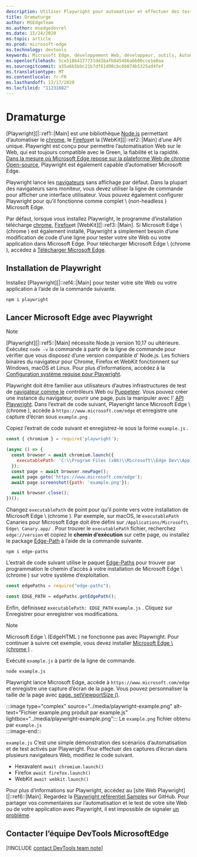```yaml
---
description: Utiliser Playwright pour automatiser et effectuer des tests dans Microsoft Edge
title: Dramaturge
author: MSEdgeTeam
ms.author: msedgedevrel
ms.date: 11/24/2020
ms.topic: article
ms.prod: microsoft-edge
ms.technology: devtools
keywords: Microsoft Edge, développement Web, développeur, outils, Automation, test, Playwright, nœud, JavaScript, NPM
ms.openlocfilehash: 5ce51864177731dd1bafb845466abb00cce1e0aa
ms.sourcegitcommit: a35a6b5bbc21b7df61d08cbc6b074b5325ad4fef
ms.translationtype: MT
ms.contentlocale: fr-FR
ms.lasthandoff: 12/17/2020
ms.locfileid: "11231082"
---
```

# Dramaturge  

[Playwright][|::ref1::|Main] est une bibliothèque [Node.js][NodejsMain] permettant d’automatiser le [chrome][ChromiumHome], le [Firefox][FirefoxMain]et la [WebKit][|::ref2::|Main] d’une API unique.  Playwright est conçu pour permettre l’automatisation Web sur le Web, qui est toujours compatible avec le Green, la fiabilité et la rapidité.  [Dans la mesure où Microsoft Edge repose sur la plateforme Web de chrome Open-source][MicrosoftBlogsWindowsExperience20181206], Playwright est également capable d’automatiser Microsoft Edge.  

Playwright lance les [navigateurs][WikiHeadlessBrowser] sans affichage par défaut.  Dans la plupart des navigateurs sans moniteur, vous devez utiliser la ligne de commande pour afficher une interface utilisateur.  Vous pouvez également configurer Playwright pour qu’il fonctionne comme complet \ (non-headless \) Microsoft Edge.  

Par défaut, lorsque vous installez Playwright, le programme d’installation télécharge [chrome][ChromiumHome], [Firefox][FirefoxMain]et [WebKit][|::ref3::|Main].  Si Microsoft Edge \ (chrome \) est également installé, Playwright a simplement besoin d’une modification de code d’une ligne pour tester votre site Web ou votre application dans Microsoft Edge.  Pour télécharger Microsoft Edge \ (chrome \), accédez à [Télécharger Microsoft Edge][MicrosoftEdgeDownload].  

## Installation de Playwright  

Installez [Playwright][|::ref4::|Main] pour tester votre site Web ou votre application à l’aide de la commande suivante.  

```shell
npm i playwright
```  

## Lancer Microsoft Edge avec Playwright  

> [!NOTE]
> [Playwright][|::ref5::|Main] nécessite Node.js version 10,17 ou ultérieure. Exécutez `node -v` la commande à partir de la ligne de commande pour vérifier que vous disposez d’une version compatible d' Node.js.  Les fichiers binaires du navigateur pour Chrome, Firefox et WebKit fonctionnent sur Windows, macOS et Linux. Pour plus d’informations, accédez à la [Configuration système requise pour Playwright][PlaywrightSystemRequirements].  

Playwright doit être familier aux utilisateurs d’autres infrastructures de test de [navigateur comme le][WebDriverChromiumMain] contrôleurs Web ou [Puppeteer][PuppeteerMain].  Vous pouvez créer une instance du navigateur, ouvrir une page, puis la manipuler avec l' [API Playwright][PlaywrightAPIReference].  Dans l’extrait de code suivant, Playwright lance Microsoft Edge \ (chrome \), accède à `https://www.microsoft.com/edge` et enregistre une capture d’écran sous `example.png` .  

Copiez l’extrait de code suivant et enregistrez-le sous la forme `example.js` .  

```javascript
const { chromium } = require('playwright');

(async () => {
  const browser = await chromium.launch({
    executablePath: 'C:\\Program Files (x86)\\Microsoft\\Edge Dev\\Application\\msedge.exe'
  });
  const page = await browser.newPage();
  await page.goto('https://www.microsoft.com/edge');
  await page.screenshot({path: 'example.png'});

  await browser.close();
})();
```  

Changez `executablePath` de point pour qu’il pointe vers votre installation de Microsoft Edge \ (chrome \).  Par exemple, sur macOS, le `executablePath` Canaries pour Microsoft Edge doit être défini sur `/Applications/Microsoft\ Edge\ Canary.app/` .  Pour trouver le `executablePath` fichier, recherchez `edge://version` et copiez le **chemin d’exécution** sur cette page, ou installez le package [Edge-Path][npmEdgePaths] à l’aide de la commande suivante.  

```shell
npm i edge-paths
```  

L’extrait de code suivant utilise le paquet [Edge-Paths][npmEdgePaths] pour trouver par programmation le chemin d’accès à votre installation de Microsoft Edge \ (chrome \) sur votre système d’exploitation.  

```javascript
const edgePaths = require("edge-paths");

const EDGE_PATH = edgePaths.getEdgePath();
```  

Enfin, définissez `executablePath: EDGE_PATH` `example.js` .  Cliquez sur Enregistrer pour enregistrer vos modifications.  

> [!NOTE]
> Microsoft Edge \ (EdgeHTML \) ne fonctionne pas avec Playwright.  Pour continuer à suivre cet exemple, vous devez installer [Microsoft Edge \ (chrome \)][MicrosoftEdgeDownload] .  

Exécuté `example.js` à partir de la ligne de commande.  

```shell
node example.js
```  

Playwright lance Microsoft Edge, accède à `https://www.microsoft.com/edge` et enregistre une capture d’écran de la page.  Vous pouvez personnaliser la taille de la page avec [page. setViewportSize ()][PlaywrightAPIPageSetViewport].  

:::image type="complex" source="../media/playwright-example.png" alt-text="Fichier example.png produit par example.js" lightbox="../media/playwright-example.png":::
    Le `example.png` fichier obtenu par `example.js`  
:::image-end:::  

`example.js` C’est une simple démonstration des scénarios d’automatisation et de test activés par Playwright.  Pour effectuer des captures d’écran dans plusieurs navigateurs Web, modifiez le code suivant.  

*   Hexavalent  `await chromium.launch()`  
*   Firefox  `await firefox.launch()`  
*   WebKit  `await webkit.launch()`  

Pour plus d’informations sur Playwright, accédez au [site Web Playwright][|::ref6::|Main].  Regardez la  [Playwright référentiel Samples][PlaywrightRepo] sur GitHub.  Pour partager vos commentaires sur l’automatisation et le test de votre site Web ou de votre application avec Playwright, il est impossible de signaler [un problème][PlaywrightRepoNewIssue].  

## Contacter l’équipe DevTools MicrosoftEdge  

[!INCLUDE [contact DevTools team note](../devtools-guide-chromium/includes/contact-devtools-team-note.md)]  

<!-- links -->  

[WebdriverChromiumMain]: ../webdriver-chromium/index.md "WebDriver (chrome) | Documents Microsoft"  
[PuppeteerMain]: ../puppeteer/index.md "Puppeteer | Documents Microsoft"  

[MicrosoftBlogsWindowsExperience20181206]: https://blogs.windows.com/windowsexperience/2018/12/06/microsoft-edge-making-the-web-better-through-more-open-source-collaboration "Microsoft Edge: améliorez le Web grâce à une collaboration en ligne plus ouverte | Blog sur l’interface Microsoft"  

[MicrosoftEdgeDownload]: https://microsoft.com/edge "Télécharger Microsoft Edge"  

[ChromiumHome]: https://www.chromium.org/Home "Chrome | Projets de chrome"  

[FirefoxMain]: https://www.mozilla.org/firefox "Mozilla Firefox"  

[NodejsMain]: https://nodejs.org "Node.js"  

[npmEdgePaths]: https://www.npmjs.com/package/edge-paths "bords-tracés | NPM"  

[PlaywrightMain]: https://playwright.dev "Playwright"  
[PlaywrightAPIReference]: https://playwright.dev#?path=docs/api.md "Référence sur les API Playwright"  
[PlaywrightAPIPageSetViewport]: https://playwright.dev#?path=docs%2Fapi.md&q=pagesetviewportsizeviewportsize "page. setViewportSize (viewportSize) | Référence sur les API Playwright"    
[PlaywrightSystemRequirements]: https://playwright.dev#?path=docs/intro.md&q=system-requirements "Configuration requise pour Playwright"  

[PlaywrightRepo]: https://github.com/microsoft/playwright "Playwright | GitHub"  
[PlaywrightRepoNewIssue]: https://github.com/microsoft/playwright/issues/new/choose "Nouveau problème dans Playwright référentiel Samples | GitHub"  

[WebKitMain]: https://webkit.org "WebKit"  

[WikiHeadlessBrowser]: https://en.wikipedia.org/wiki/Headless_browser "Navigateur headless | Wikipédia"  
